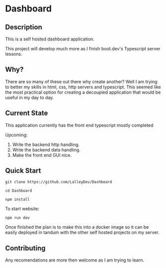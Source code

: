 # Dashboard
## Description
This is a self hosted dashboard application. 

This project will develop much more as I finish boot.dev's Typescript server lessons.
## Why?
There are so many of these out there why create another? Well I am trying to better my skills in html, css, http servers and typescript. This seemed like the most practical option for creating a decoupled application that would be useful in my day to day. 

## Current State
This application currently has the front end typescript mostly completed

Upcoming:
1. Write the backend http handling.
2. Write the backend data handling.
3. Make the front end GUI nice.

## Quick Start
```
git clone https://github.com/LalleyDev/Dashboard
```
```
cd Dashboard
```
```
npm install
```
To start website:
```
npm run dev
```

Once finished the plan is to make this into a docker image so it can be easily deployed in tandum with the other self hosted projects on my server.

## Contributing
Any recomendations are more then welcome as I am trying to learn.
